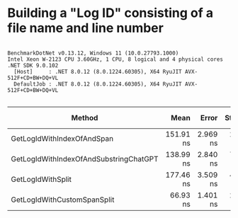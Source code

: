# Building a "Log ID" consisting of a file name and line number

```

BenchmarkDotNet v0.13.12, Windows 11 (10.0.27793.1000)
Intel Xeon W-2123 CPU 3.60GHz, 1 CPU, 8 logical and 4 physical cores
.NET SDK 9.0.102
  [Host]     : .NET 8.0.12 (8.0.1224.60305), X64 RyuJIT AVX-512F+CD+BW+DQ+VL
  DefaultJob : .NET 8.0.12 (8.0.1224.60305), X64 RyuJIT AVX-512F+CD+BW+DQ+VL


```
| Method                                 | Mean      | Error    | StdDev   | Ratio | RatioSD | Gen0   | Allocated | Alloc Ratio |
|--------------------------------------- |----------:|---------:|---------:|------:|--------:|-------:|----------:|------------:|
| GetLogIdWithIndexOfAndSpan             | 151.91 ns | 2.969 ns | 2.916 ns |  1.00 |    0.00 | 0.0167 |      72 B |        1.00 |
| GetLogIdWithIndexOfAndSubstringChatGPT | 138.99 ns | 2.840 ns | 7.125 ns |  0.91 |    0.05 | 0.0334 |     144 B |        2.00 |
| GetLogIdWithSplit                      | 177.46 ns | 3.509 ns | 4.177 ns |  1.17 |    0.03 | 0.0610 |     264 B |        3.67 |
| GetLogIdWithCustomSpanSplit            |  66.93 ns | 1.401 ns | 2.631 ns |  0.44 |    0.02 | 0.0167 |      72 B |        1.00 |
